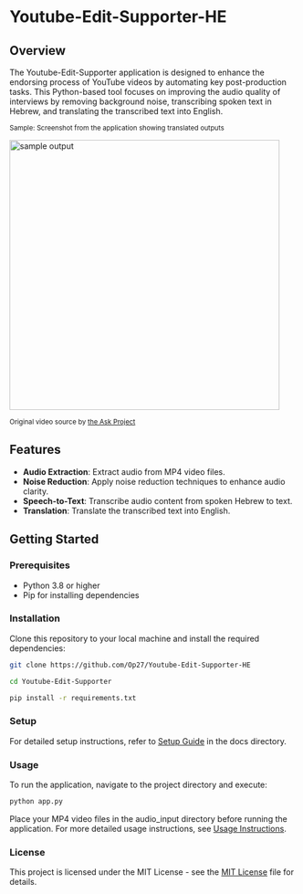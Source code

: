# Youtube-Edit-Supporter-HE

## Overview
The Youtube-Edit-Supporter application is designed to enhance the endorsing process of YouTube videos by automating key post-production tasks. This Python-based tool focuses on improving the audio quality of interviews by removing background noise, transcribing spoken text in Hebrew, and translating the transcribed text into English.

<small>Sample: Screenshot from the application showing translated outputs</small>

<img width="473" alt="sample output" src="https://github.com/Op27/Youtube-Edit-Supporter-HE/assets/39921621/debb32b8-883c-42b0-a4f3-13738eb9da66">

<small>Original video source by [the Ask Project](https://www.youtube.com/watch?v=D8jf_PTSY_Y)</small>


## Features
- **Audio Extraction**: Extract audio from MP4 video files.
- **Noise Reduction**: Apply noise reduction techniques to enhance audio clarity.
- **Speech-to-Text**: Transcribe audio content from spoken Hebrew to text.
- **Translation**: Translate the transcribed text into English.

## Getting Started

### Prerequisites
- Python 3.8 or higher
- Pip for installing dependencies

### Installation
Clone this repository to your local machine and install the required dependencies:
```bash
git clone https://github.com/Op27/Youtube-Edit-Supporter-HE
```
```bash
cd Youtube-Edit-Supporter
```
```bash
pip install -r requirements.txt
```

### Setup
For detailed setup instructions, refer to [Setup Guide](docs/SetupGuide.md) in the docs directory.

### Usage
To run the application, navigate to the project directory and execute:
```bash
python app.py
```

Place your MP4 video files in the audio_input directory before running the application. For more detailed usage instructions, see [Usage Instructions](docs/UsageInstructions.md).

### License
This project is licensed under the MIT License - see the [MIT License](LICENSE) file for details.

